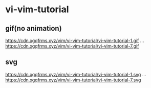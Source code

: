 # vi-vim-tutorial

## gif(no animation)

https://cdn.xgqfrms.xyz/vim/vi-vim-tutorial/vi-vim-tutorial-1.gif
...
https://cdn.xgqfrms.xyz/vim/vi-vim-tutorial/vi-vim-tutorial-7.gif

## svg

https://cdn.xgqfrms.xyz/vim/vi-vim-tutorial/vi-vim-tutorial-1.svg
...
https://cdn.xgqfrms.xyz/vim/vi-vim-tutorial/vi-vim-tutorial-7.svg
